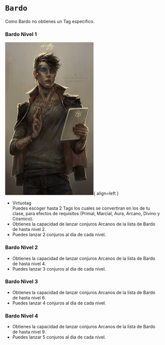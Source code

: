 # `Bardo`

Como Bardo no obtienes un Tag especifico. 

### Bardo Nivel 1
![Se fueron las imagenes :(](bardo.png){ align=left }

* Virtuotag  
Puedes escoger hasta 2 Tags los cuales se convertiran en los de tu clase, para efectos de requisitos
(Primal, Marcial, Aura, Arcano, Divino y Cósmico).  
* Obtienes la capacidad de lanzar conjuros Arcanos de la lista de Bardo de hasta nivel 2.
* Puedes lanzar 2 conjuros al dia de cada nivel.  

### Bardo Nivel 2
* Obtienes la capacidad de lanzar conjuros Arcanos de la lista de Bardo de hasta nivel 4.
* Puedes lanzar 3 conjuros al dia de cada nivel.
### Bardo Nivel 3
* Obtienes la capacidad de lanzar conjuros Arcanos de la lista de Bardo de hasta nivel 6.
* Puedes lanzar 4 conjuros al dia de cada nivel.
### Bardo Nivel 4
* Obtienes la capacidad de lanzar conjuros Arcanos de la lista de Bardo de hasta nivel 9.
* Puedes lanzar 5 conjuros al dia de cada nivel.